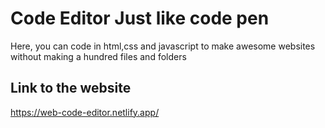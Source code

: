# Code Editor Just like code pen
Here, you can code in html,css and javascript to make awesome websites without making a hundred files and folders

## Link to the website
https://web-code-editor.netlify.app/
